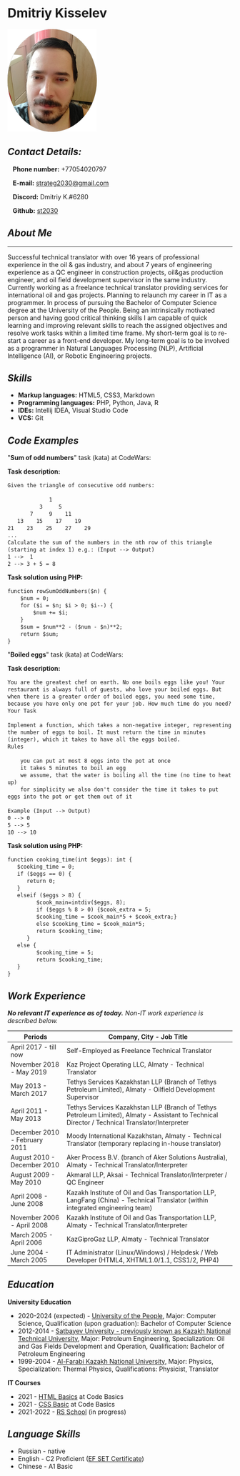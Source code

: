 # **Dmitriy Kisselev**
![Photo](images/DVK.png)

## ***Contact Details:***

&nbsp;&nbsp;&nbsp;**Phone number:** +77054020797

&nbsp;&nbsp;&nbsp;**E-mail:** strateg2030@gmail.com

&nbsp;&nbsp;&nbsp;**Discord:** Dmitriy K.#6280

&nbsp;&nbsp;&nbsp;**Github:** [st2030](https://github.com/st2030/)

## ***About Me***
---
Successful technical translator with over 16 years of professional experience in the oil & gas industry, and about 7 years of engineering experience as a QC engineer in construction projects, oil&gas production engineer, and oil field development supervisor in the same industry. Currently working as a freelance technical translator providing services for international oil and gas projects. Planning to relaunch my career in IT as a programmer. In process of pursuing the Bachelor of Computer Science degree at the University of the People. Being an intrinsically motivated person and having good critical thinking skills I am capable of quick learning and improving relevant skills to reach the assigned objectives and resolve work tasks within a limited time frame. My short-term goal is to re-start a career as a front-end developer. My long-term goal is to be involved as a programmer in Natural Languages Processing (NLP), Artificial Intelligence (AI), or Robotic Engineering projects.

## ***Skills***

- **Markup languages:** HTML5, CSS3, Markdown
- **Programming languages:** PHP, Python, Java, R
- **IDEs:** Intellij IDEA, Visual Studio Code
- **VCS:** Git

## ***Code Examples***
"**Sum of odd numbers**" task (kata) at CodeWars:

**Task description:**
```
Given the triangle of consecutive odd numbers:

             1
          3     5
       7     9    11
   13    15    17    19
21    23    25    27    29
...
Calculate the sum of the numbers in the nth row of this triangle (starting at index 1) e.g.: (Input --> Output)
1 -->  1
2 --> 3 + 5 = 8
```

**Task solution using PHP:**
```
function rowSumOddNumbers($n) {
    $num = 0;
    for ($i = $n; $i > 0; $i--) {
        $num += $i;
    }
    $sum = $num**2 - ($num - $n)**2;
    return $sum;
}
```

"**Boiled eggs**" task (kata) at CodeWars:

**Task description:** 
```
You are the greatest chef on earth. No one boils eggs like you! Your restaurant is always full of guests, who love your boiled eggs. But when there is a greater order of boiled eggs, you need some time, because you have only one pot for your job. How much time do you need?
Your Task

Implement a function, which takes a non-negative integer, representing the number of eggs to boil. It must return the time in minutes (integer), which it takes to have all the eggs boiled.
Rules

    you can put at most 8 eggs into the pot at once
    it takes 5 minutes to boil an egg
    we assume, that the water is boiling all the time (no time to heat up)
    for simplicity we also don't consider the time it takes to put eggs into the pot or get them out of it

Example (Input --> Output)
0 --> 0
5 --> 5
10 --> 10
```
**Task solution using PHP:**
```
function cooking_time(int $eggs): int {
   $cooking_time = 0;
   if ($eggs == 0) {
      return 0;
   }
   elseif ($eggs > 8) {
         $cook_main=intdiv($eggs, 8);
         if ($eggs % 8 > 0) {$cook_extra = 5;
         $cooking_time = $cook_main*5 + $cook_extra;}
         else $cooking_time = $cook_main*5;
         return $cooking_time;
      }
   else {
         $cooking_time = 5;
         return $cooking_time;
   }
}
```

## ***Work Experience***
***No relevant  IT experience as of today.** Non-IT work experience is described below.*

| Periods  | Company, City - Job Title |
|--------|--------------------|
| April 2017 - till now  | Self-Employed as Freelance Technical Translator |
| November 2018 - May 2019 | Kaz Project Operating LLC, Almaty - Technical Translator  |
| May 2013 - March 2017 | Tethys Services Kazakhstan LLP (Branch of Tethys Petroleum Limited), Almaty - Oilfield Development Supervisor |
| April 2011 - May 2013 | Tethys Services Kazakhstan LLP (Branch of Tethys Petroleum Limited), Almaty - Assistant to Technical Director / Technical Translator/Interpreter |
| December 2010 - February 2011 | Moody International Kazakhstan, Almaty - Technical Translator (temporary replacing in-house translator) |
| August 2010 - December 2010 | Aker Process B.V. (branch of Aker Solutions Australia), Almaty - Technical Translator/Interpreter |
| August 2009 - May 2010 | Akmaral LLP, Aksai - Technical Translator/Interpreter / QC Engineer |
| April 2008 - June 2008 | Kazakh Institute of Oil and Gas Transportation LLP, LangFang (China) - Technical Translator (within integrated engineering team) |
| November 2006 - April 2008  |  Kazakh Institute of Oil and Gas Transportation LLP, Almaty - Technical Translator/Interpreter |
| March 2005 - April 2006 | KazGiproGaz LLP, Almaty - Technical Translator |
| June 2004 - March 2005 | IT Administrator (Linux/Windows) / Helpdesk / Web Developer (HTML4, XHTML1.0/1.1, CSS1/2, PHP4) |

## ***Education***

**University Education**
- 2020-2024 (expected) - [University of the People](https://www.uopeople.edu/), Major: Computer Science, Qualification (upon graduation): Bachelor of Computer Science
- 2012-2014 - [Satbayev University - previously known as Kazakh National Technical University](https://satbayev.university/en), Major: Petroleum Engineering, Specialization: Oil and Gas Fields Development and Operation, Qualification: Bachelor of Petroleum Engineering
- 1999-2004 - [Al-Farabi Kazakh National University](https://www.kaznu.kz/en), Major: Physics, Specialization: Thermal Physics, Qualifications: Physicist, Translator

**IT Courses**
- 2021 - [HTML Basics](https://ru.code-basics.com/languages/html) at Code Basics
- 2021 - [CSS Basic](https://ru.code-basics.com/languages/css) at Code Basics
- 2021-2022 - [RS School](https://rs.school/) (in progress)

## ***Language Skills***

- Russian - native
- English - C2 Proficient ([EF SET Certificate](https://www.efset.org/cert/VK8fXV))
- Chinese - A1 Basic